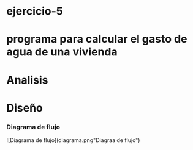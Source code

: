 # ejercicio-5
# programa para calcular el gasto de agua de una vivienda

# Analisis

# Diseño

### Diagrama de flujo
![Diagrama de flujo](diagrama.png"Diagraa de flujo")

